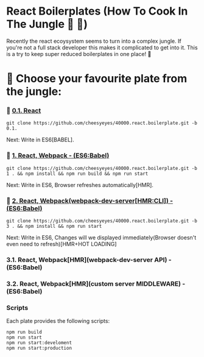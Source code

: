 # React Boilerplates (How To Cook In The Jungle :palm_tree: :see_no_evil:)

Recently the react ecoysystem seems to turn into a complex jungle.
If you're not a full stack developer this makes it complicated to get into it.
This is a try to keep super reduced boilerplates in one place! :tada:

# :open_book: Choose your favourite plate from the jungle:

### :banana: [0.1. React](../../tree/0.1)
```script
git clone https://github.com/cheesyeyes/40000.react.boilerplate.git -b 0.1.
```

Next: Write in ES6[BABEL].

### :avocado: [1.   React, Webpack - (ES6:Babel)](../../tree/1)
```script
git clone https://github.com/cheesyeyes/40000.react.boilerplate.git -b 1 . && npm install && npm run build && npm run start
```

Next: Write in ES6, Browser refreshes automatically[HMR].

### :pineapple: [2. React, Webpack(webpack-dev-server[HMR:CLI]) - (ES6:Babel)](../../tree/2)

```script
git clone https://github.com/cheesyeyes/40000.react.boilerplate.git -b 3 . && npm install && npm run start
```

Next: Write in ES6, Changes will we displayed immediately(Browser doesn't even need to refresh)[HMR+HOT LOADING]

### 3.1. React, Webpack[HMR](webpack-dev-server API) - (ES6:Babel)
### 3.2. React, Webpack[HMR](custom server MIDDLEWARE) - (ES6:Babel)

### Scripts
Each plate provides the following scripts:

```script
npm run build
npm run start
npm run start:develoment
npm run start:production
```
